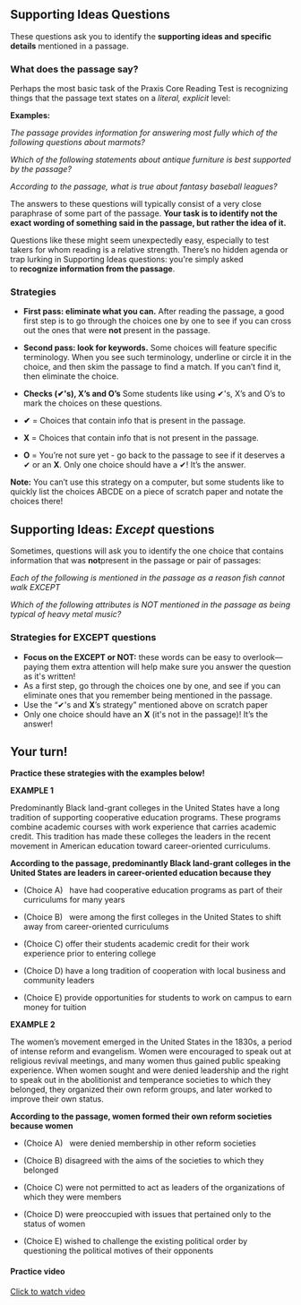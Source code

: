 ## Supporting Ideas Questions

These questions ask you to identify the **supporting ideas and specific details** mentioned in a passage.

### What does the passage say?

Perhaps the most basic task of the Praxis Core Reading Test is recognizing things that the passage text states on a *literal, explicit* level:

**Examples:**

*The passage provides information for answering most fully which of the following questions about marmots?*

*Which of the following statements about antique furniture is best supported by the passage?*

*According to the passage, what is true about fantasy baseball leagues?*

The answers to these questions will typically consist of a very close paraphrase of some part of the passage. **Your task is to identify not the exact wording of something said in the passage, but rather the idea of it.**

Questions like these might seem unexpectedly easy, especially to test takers for whom reading is a relative strength. There’s no hidden agenda or trap lurking in Supporting Ideas questions: you're simply asked to **recognize information from the passage**.

### Strategies

- **First pass: eliminate what you can.** After reading the passage, a good first step is to go through the choices one by one to see if you can cross out the ones that were **not** present in the passage.

- **Second pass: look for keywords.** Some choices will feature specific terminology. When you see such terminology, underline or circle it in the choice, and then skim the passage to find a match. If you can’t find it, then eliminate the choice.

- **Checks (✔'s), X’s and O’s** Some students like using ✔'s, X’s and O’s to mark the choices on these questions.

- **✔** = Choices that contain info that is present in the passage.

- **X** = Choices that contain info that is not present in the passage.

- **O** = You’re not sure yet - go back to the passage to see if it deserves a ✔ or an **X**. Only one choice should have a ✔! It’s the answer.

**Note:** You can’t use this strategy on a computer, but some students like to quickly list the choices ABCDE on a piece of scratch paper and notate the choices there!

## Supporting Ideas: *Except* questions

Sometimes, questions will ask you to identify the one choice that contains information that was **not**present in the passage or pair of passages:

*Each of the following is mentioned in the passage as a reason fish cannot walk EXCEPT*

*Which of the following attributes is NOT mentioned in the passage as being typical of heavy metal music?*

### Strategies for EXCEPT questions

- **Focus on the EXCEPT or NOT:** these words can be easy to overlook—paying them extra attention will help make sure you answer the question as it's written!
- As a first step, go through the choices one by one, and see if you can eliminate ones that you remember being mentioned in the passage.
- Use the “✔'s and **X**’s strategy” mentioned above on scratch paper
- Only one choice should have an **X** (it's not in the passage)! It’s the answer!

## Your turn!

**Practice these strategies with the examples below!**

**EXAMPLE 1**

Predominantly Black land-grant colleges in the United States have a long tradition of supporting cooperative education programs. These programs combine academic courses with work experience that carries academic credit. This tradition has made these colleges the leaders in the recent movement in American education toward career-oriented curriculums.

**According to the passage, predominantly Black land-grant colleges in the United States are leaders in career-oriented education because they**

- (Choice A)   have had cooperative education programs as part of their curriculums for many years

- (Choice B)   were among the first colleges in the United States to shift away from career-oriented curriculums

- (Choice C)   offer their students academic credit for their work experience prior to entering college

- (Choice D)    have a long tradition of cooperation with local business and community leaders

- (Choice E)   provide opportunities for students to work on campus to earn money for tuition



**EXAMPLE 2**

The women’s movement emerged in the United States in the 1830s, a period of intense reform and evangelism. Women were encouraged to speak out at religious revival meetings, and many women thus gained public speaking experience. When women sought and were denied leadership and the right to speak out in the abolitionist and temperance societies to which they belonged, they organized their own reform groups, and later worked to improve their own status.

**According to the passage, women formed their own reform societies because women**

- (Choice A)   were denied membership in other reform societies

- (Choice B)   disagreed with the aims of the societies to which they belonged

- (Choice C)   were not permitted to act as leaders of the organizations of which they were members

- (Choice D)   were preoccupied with issues that pertained only to the status of women

- (Choice E)   wished to challenge the existing political order by questioning the political motives of their opponents
  

#### Practice video

[Click to watch video](./videos/02-supporting-ideas.mp4)
